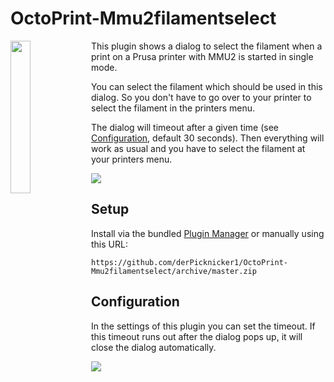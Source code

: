 # OctoPrint-Mmu2filamentselect

<img src="https://raw.githubusercontent.com/tkoecker/OctoPrint-Mmu2filamentselect/pics/octoprusa.png" width="25%" align="left"> 

This plugin shows a dialog to select the filament when a print on a Prusa printer with MMU2 is started in single mode.

You can select the filament which should be used in this dialog. So you don't have to go over to your printer to select the filament in the printers menu.

The dialog will timeout after a given time (see [Configuration](#configuration), default 30 seconds). Then everything will work as usual and you have to select the filament at your printers menu.

<img src="https://raw.githubusercontent.com/tkoecker/OctoPrint-Mmu2filamentselect/pics/dialog.png"> 

## Setup

Install via the bundled [Plugin Manager](https://github.com/foosel/OctoPrint/wiki/Plugin:-Plugin-Manager)
or manually using this URL:

    https://github.com/derPicknicker1/OctoPrint-Mmu2filamentselect/archive/master.zip

## Configuration

In the settings of this plugin you can set the timeout. If this timeout runs out after the dialog pops up, it will close the dialog automatically. 

<img src="https://raw.githubusercontent.com/tkoecker/OctoPrint-Mmu2filamentselect/pics/settings2.png"> 
